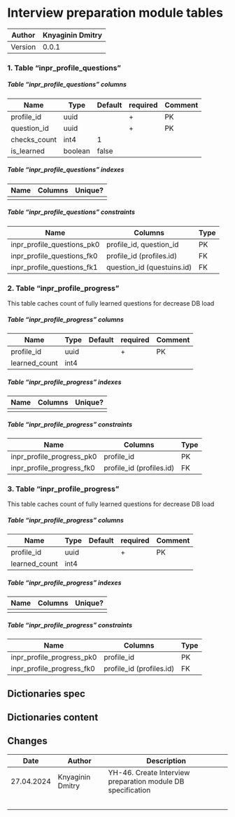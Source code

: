 # Interview preparation module tables

| Author  | Knyaginin Dmitry |
| ------- | ---------------- |
| Version | 0.0.1            |



### 1. Table “inpr_profile_questions”

##### Table “inpr_profile_questions” columns

| **Name**     | **Type**      | **Default**  | **required** | **Comment** |
| ------------ | ------------- | ------------ | ------------ | ----------- |
| profile_id   | uuid          |              | +            | PK          |
| question_id  | uuid          |              | +            | PK          |
| checks_count | int4          | 1            |              |             |
| is_learned   | boolean       | false        |              |             |


##### Table “inpr_profile_questions” indexes

| **Name**                    | **Columns**                 | **Unique?** |
| --------------------------- | --------------------------- | ----------- |
|                             |                             |             |

##### Table “inpr_profile_questions” constraints

| **Name**                   | **Columns**                  | **Type** |
| -------------------------- | ---------------------------- | -------- |
| inpr_profile_questions_pk0 | profile_id, question_id      | PK       |
| inpr_profile_questions_fk0 | profile_id (profiles.id)     | FK       |
| inpr_profile_questions_fk1 | question_id (questuins.id)   | FK       |


### 2. Table “inpr_profile_progress”

This table caches count of fully learned questions for decrease DB load

##### Table “inpr_profile_progress” columns

| **Name**           | **Type**      | **Default**  | **required** | **Comment** |
| ------------------ | ------------- | ------------ | ------------ | ----------- |
| profile_id         | uuid          |              | +            | PK          |
| learned_count      | int4          |              |              |             |


##### Table “inpr_profile_progress” indexes

| **Name**                    | **Columns**                 | **Unique?** |
| --------------------------- | --------------------------- | ----------- |
|                             |                             |             |

##### Table “inpr_profile_progress” constraints

| **Name**                   | **Columns**                  | **Type** |
| -------------------------- | ---------------------------- | -------- |
| inpr_profile_progress_pk0  | profile_id                   | PK       |
| inpr_profile_progress_fk0  | profile_id (profiles.id)     | FK       |



### 3. Table “inpr_profile_progress”

This table caches count of fully learned questions for decrease DB load

##### Table “inpr_profile_progress” columns

| **Name**           | **Type**      | **Default**  | **required** | **Comment** |
| ------------------ | ------------- | ------------ | ------------ | ----------- |
| profile_id         | uuid          |              | +            | PK          |
| learned_count      | int4          |              |              |             |


##### Table “inpr_profile_progress” indexes

| **Name**                    | **Columns**                 | **Unique?** |
| --------------------------- | --------------------------- | ----------- |
|                             |                             |             |

##### Table “inpr_profile_progress” constraints

| **Name**                   | **Columns**                  | **Type** |
| -------------------------- | ---------------------------- | -------- |
| inpr_profile_progress_pk0  | profile_id                   | PK       |
| inpr_profile_progress_fk0  | profile_id (profiles.id)     | FK       |



## Dictionaries spec


## Dictionaries content


## Changes

| **Date**   | **Author**       | **Description**                                                      |
| ---------- | ---------------- | -------------------------------------------------------------------- |
| 27.04.2024 | Knyaginin Dmitry | YH-46. Create Interview preparation module DB specification          |
|            |                  |                                                                      |
|            |                  |                                                                      |
|            |                  |                                                                      |
|            |                  |                                                                      |
|            |                  |                                                                      |
